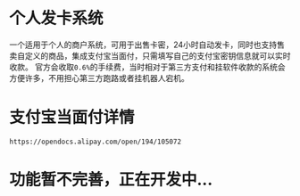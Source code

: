 # 个人发卡系统
一个适用于个人的商户系统，可用于出售卡密，24小时自动发卡，同时也支持售卖自定义的商品，集成支付宝当面付，只需填写自己的支付宝密钥信息就可以实时收款。
官方会收取```0.6%```的手续费，当时相对于第三方支付和挂软件收款的系统会方便许多，不用担心第三方跑路或者挂机器人宕机。

# 支付宝当面付详情

```https://opendocs.alipay.com/open/194/105072```

# 功能暂不完善，正在开发中...